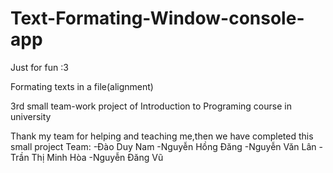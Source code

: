 # Text-Formating-Window-console-app

Just for fun :3

Formating texts in a file(alignment)

3rd small team-work project of Introduction to Programing course in university

Thank my team for helping and teaching me,then we have completed this small project
  Team:
  -Đào Duy Nam
  -Nguyễn Hồng Đăng
  -Nguyễn Văn Lân
  -Trần Thị Minh Hòa
  -Nguyễn Đăng Vũ
